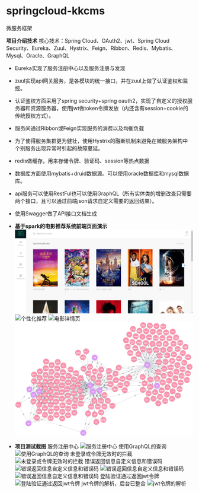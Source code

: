 # springcloud-kkcms
微服务框架

**项目介绍技术** 
核心技术：Spring Cloud、OAuth2、jwt、Spring Cloud Security、Eureka、Zuul、Hystrix、Feign、Ribbon、Redis、Mybatis、Mysql、Oracle、GraphQL

- Eureka实现了服务注册中心以及服务注册与发现
- zuul实现api网关服务，是各模块的统一接口，并在zuul上做了认证鉴权和监控。
- 认证鉴权方面采用了spring security+spring oauth2，实现了自定义的授权服务器和资源服务器，使用jwt做token令牌发放（内还含有session+cookie的传统授权方式）。
- 服务间通过Ribbon或Feign实现服务的消费以及均衡负载
- 为了使得服务集群更为健壮，使用Hystrix的融断机制来避免在微服务架构中个别服务出现异常时引起的故障蔓延。
- redis做缓存，用来存储令牌、验证码、session等热点数据
- 数据库方面使用mybatis+druid数据源。可以使用oracle数据库和mysql数据库。
- api服务可以使用RestFul也可以使用GraphQL（所有实体类的增删改查只需要两个接口，且可以通过前端json请求自定义需要的返回结果）。
- 使用Swagger做了API接口文档生成


- **基于spark的电影推荐系统前端页面演示**
![电影浏览页](https://github.com/hutwanghui/springcloud-kkcms/blob/hutwanghui/backend/kkcms-movie-recommend/image/chrome_2018-11-11_23-35-33.png)
![个性化推荐](https://github.com/hutwanghui/springcloud-kkcms/blob/hutwanghui/backend/kkcms-movie-recommend/image/个性化推荐.png)
![电影详情页](https://github.com/hutwanghui/springcloud-kkcms/blob/hutwanghui/backend/kkcms-movie-recommend/image/电影详情页.png)
![电影知识图谱](https://github.com/hutwanghui/springcloud-kkcms/blob/hutwanghui/backend/kkcms-movie-recommend/image/graph.png)
- **项目测试截图**
服务注册中心
![服务注册中心](https://gitee.com/uploads/images/2018/0212/160802_19da651b_1689775.png "chrome_2018-02-12_16-07-41.png")
使用GraphQL的查询
![使用GraphQL的查询](https://gitee.com/uploads/images/2018/0212/155450_e3b9f657_1689775.png "chrome_2018-02-12_15-49-15.png")
未登录或令牌无效时的拦截
![未登录或令牌无效时的拦截](https://gitee.com/uploads/images/2018/0212/155633_6c9dd22c_1689775.png "chrome_2018-02-12_15-51-09.png")
错误返回信息自定义信息和错误码
![错误返回信息自定义信息和错误码](https://gitee.com/uploads/images/2018/0212/160021_80592735_1689775.png "chrome_2018-02-12_15-58-27.png")
![错误返回信息自定义信息和错误码](https://gitee.com/uploads/images/2018/0212/160032_bcf5836a_1689775.png "chrome_2018-02-12_15-59-03.png")
![错误返回信息自定义信息和错误码](https://gitee.com/uploads/images/2018/0212/155956_59ed581a_1689775.png "chrome_2018-02-12_15-59-25.png")
登陆验证通过返回jwt令牌
![登陆验证通过返回jwt令牌](https://gitee.com/uploads/images/2018/0212/155532_89de2aba_1689775.png "chrome_2018-02-12_15-50-36.png")
jwt令牌的解析，后台已整合
![jwt令牌的解析](https://gitee.com/uploads/images/2018/0212/161035_18aa76e0_1689775.png "chrome_2018-02-12_16-09-55.png")


